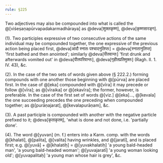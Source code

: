 ```yaml
---
rule: §225
---
```


Two adjectives may also be compounded into what is called the @[viśeṣaṇapūrvapadakarmadhāraya] as @deva[शुक्लकृष्ण], @deva[कृष्णसारङ्ग].

(1). Two participles expressive of two consecutive actions of the same individual may be compounded together, the one expressive of the previous action being placed first, @deva[आदौ स्नातः पश्चादनुलिप्तः] = @deva[स्नातानुलिप्त] 'first bathed and then anointed'; similarly @deva[पीतवान्तः] 'first drunk and afterwards vomited out' in @deva[पीतपरिवान्तः], @deva[गृहीतप्रतिमुक्तः] (Ragh. II. 1. IV. 43), &c.

(2). In the case of the two sets of words given above (§ 222.2.) forming compounds with one another those beginning with @[pūrva] are placed first. In the case of @[eka] compounded with @[vīra] it may precede or follow @[vīra]; as @[vīraika] or @[ekavīra]; the former, however, is preferable. In the case of the first set of words @[viz.] @[eka]..., @[kevala] the one succeeding precedes the one preceding when compounded together; as @[purāṇajarat], @[kevalapurāṇam], &c.

(3). A past participle is compounded with another with the negative particle prefixed to it; @deva[कृताकृतम्], 'what is done and not done, i.e. 'partially done'.

(4). The word @[yuvan] (m. f.) enters into a Karm. comp. with the words @[khalati], @[palita], @[valita] having wrinkles, and @[jaratī], and is placed first; e.g. @[yuvā] + @[khalatiḥ] = @[yuvakhalatiḥ] 'a young bald-headed man', 'a young bald-headed woman'; @[yuvajaratī] 'a young woman looking old'; @[yuvapalitaḥ] 'a young man whose hair is grey', &c.